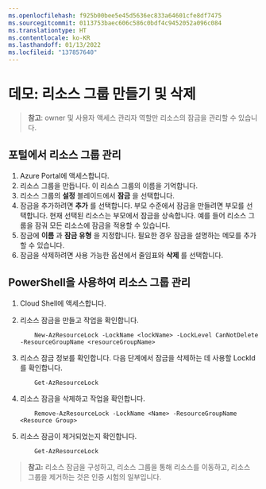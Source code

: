 ```yaml
---
ms.openlocfilehash: f925b00bee5e45d5636ec833a64601cfe8df7475
ms.sourcegitcommit: 0113753baec606c586c0bdf4c9452052a096c084
ms.translationtype: HT
ms.contentlocale: ko-KR
ms.lasthandoff: 01/13/2022
ms.locfileid: "137857640"
---
```

# <a name="demonstration-create-and-delete-resource-groups"></a>데모: 리소스 그룹 만들기 및 삭제

>**참고**: owner 및 사용자 액세스 관리자 역할만 리소스의 잠금을 관리할 수 있습니다.

## <a name="manage-resource-groups-in-the-portal"></a>포털에서 리소스 그룹 관리

1. Azure Portal에 액세스합니다.
1. 리소스 그룹을 만듭니다. 이 리소스 그룹의 이름을 기억합니다. 
1. 리소스 그룹의 **설정** 블레이드에서 **잠금** 을 선택합니다.
1. 잠금을 추가하려면 **추가** 를 선택합니다. 부모 수준에서 잠금을 만들려면 부모를 선택합니다. 현재 선택된 리소스는 부모에서 잠금을 상속합니다. 예를 들어 리소스 그룹을 잠궈 모든 리소스에 잠금을 적용할 수 있습니다.
1. 잠금에 **이름** 과 **잠금 유형** 을 지정합니다. 필요한 경우 잠금을 설명하는 메모를 추가할 수 있습니다.
1. 잠금을 삭제하려면 사용 가능한 옵션에서 줄임표와 **삭제** 를 선택합니다.

## <a name="manage-resource-groups-with-powershell"></a>PowerShell을 사용하여 리소스 그룹 관리

1. Cloud Shell에 액세스합니다.
2. 리소스 잠금을 만들고 작업을 확인합니다.

    ```
        New-AzResourceLock -LockName <lockName> -LockLevel CanNotDelete -ResourceGroupName <resourceGroupName>
    ```

3. 리소스 잠금 정보를 확인합니다. 다음 단계에서 잠금을 삭제하는 데 사용할 LockId를 확인합니다.

    ```
        Get-AzResourceLock
    ```

4. 리소스 잠금을 삭제하고 작업을 확인합니다. 

    ```
        Remove-AzResourceLock -LockName <Name> -ResourceGroupName <Resource Group>
    ```

5. 리소스 잠금이 제거되었는지 확인합니다.


    ```
        Get-AzResourceLock
    ```

>**참고:** 리소스 잠금을 구성하고, 리소스 그룹을 통해 리소스를 이동하고, 리소스 그룹을 제거하는 것은 인증 시험의 일부입니다.